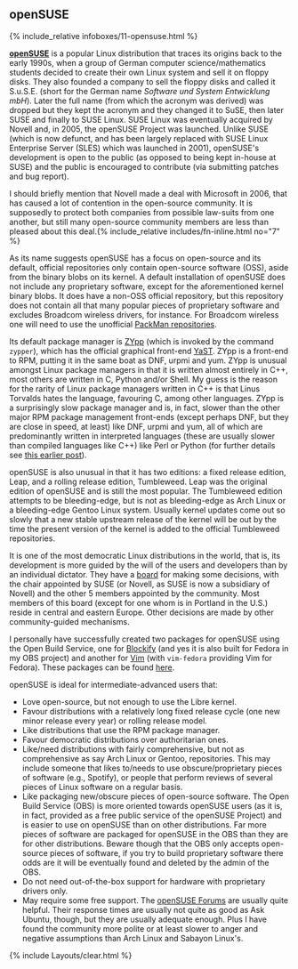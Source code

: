 ## openSUSE
{% include_relative infoboxes/11-opensuse.html %}

[**openSUSE**](https://www.opensuse.org/) is a popular Linux distribution that traces its origins back to the early 1990s, when a group of German computer science/mathematics students decided to create their own Linux system and sell it on floppy disks. They also founded a company to sell the floppy disks and called it S.u.S.E. (short for the German name *Software und System Entwicklung mbH*). Later the full name (from which the acronym was derived) was dropped but they kept the acronym and they changed it to SuSE, then later SUSE and finally to SUSE Linux. SUSE Linux was eventually acquired by Novell and, in 2005, the openSUSE Project was launched. Unlike SUSE (which is now defunct, and has been largely replaced with SUSE Linux Enterprise Server (SLES) which was launched in 2001), openSUSE's development is open to the public (as opposed to being kept in-house at SUSE) and the public is encouraged to contribute (via submitting patches and bug report).

I should briefly mention that Novell made a deal with Microsoft in 2006, that has caused a lot of contention in the open-source community. It is supposedly to protect both companies from possible law-suits from one another, but still many open-source community members are less than pleased about this deal.{% include_relative includes/fn-inline.html no="7" %}

As its name suggests openSUSE has a focus on open-source and its default, official repositories only contain open-source software (OSS), aside from the binary blobs on its kernel. A default installation of openSUSE does not include any proprietary software, except for the aforementioned kernel binary blobs. It does have a non-OSS official repository, but this repository does not contain all that many popular pieces of proprietary software and excludes Broadcom wireless drivers, for instance. For Broadcom wireless one will need to use the unofficial [PackMan repositories](http://packman.links2linux.org/).

Its default package manager is [ZYpp](https://en.opensuse.org/Portal:Libzypp) (which is invoked by the command `zypper`), which has the official graphical front-end [YaST](https://en.opensuse.org/Portal:YaST). ZYpp is a front-end to RPM, putting it in the same boat as DNF, urpmi and yum. ZYpp is unusual amongst Linux package managers in that it is written almost entirely in C++, most others are written in C, Python and/or Shell. My guess is the reason for the rarity of Linux package managers written in C++ is that Linus Torvalds hates the language, favouring C, among other languages. ZYpp is a surprisingly slow package manager and is, in fact, slower than the other major RPM package management front-ends (except perhaps DNF, but they are close in speed, at least) like DNF, urpmi and yum, all of which are predominantly written in interpreted languages (these are usually slower than compiled languages like C++) like Perl or Python (for further details see [this earlier post](/comparison-of-package-managers/)).

openSUSE is also unusual in that it has two editions: a fixed release edition, Leap, and a rolling release edition, Tumbleweed. Leap was the original edition of openSUSE and is still the most popular. The Tumbleweed edition attempts to be bleeding-edge, but is not as bleeding-edge as Arch Linux or a bleeding-edge Gentoo Linux system. Usually kernel updates come out so slowly that a new stable upstream release of the kernel will be out by the time the present version of the kernel is added to the official Tumbleweed repositories.

It is one of the most democratic Linux distributions in the world, that is, its development is more guided by the will of the users and developers than by an individual dictator. They have a [board](https://en.opensuse.org/openSUSE:Board) for making some decisions, with the chair appointed by SUSE (or Novell, as SUSE is now a subsidiary of Novell) and the other 5 members appointed by the community. Most members of this board (except for one whom is in Portland in the U.S.) reside in central and eastern Europe. Other decisions are made by other community-guided mechanisms.

I personally have successfully created two packages for openSUSE using the Open Build Service, one for [Blockify](https://github.com/serialoverflow/blockify) (and yes it is also built for Fedora in my OBS project) and another for [Vim](http://www.vim.org/) (with `vim-fedora` providing Vim for Fedora). These packages can be found [here](https://build.opensuse.org/project/show/home:fusion809).

openSUSE is ideal for intermediate-advanced users that:

* Love open-source, but not enough to use the Libre kernel.
* Favour distributions with a relatively long fixed release cycle (one new minor release every year) or rolling release model.
* Like distributions that use the RPM package manager.
* Favour democratic distributions over authoritarian ones.
* Like/need distributions with fairly comprehensive, but not as comprehensive as say Arch Linux or Gentoo, repositories. This may include someone that likes to/needs to use obscure/proprietary pieces of software (e.g., Spotify), or people that perform reviews of several pieces of Linux software on a regular basis.
* Like packaging new/obscure pieces of open-source software. The Open Build Service (OBS) is more oriented towards openSUSE users (as it is, in fact, provided as a free public service of the openSUSE Project) and is easier to use on openSUSE than on other distributions. Far more pieces of software are packaged for openSUSE in the OBS than they are for other distributions. Beware though that the OBS only accepts open-source pieces of software, if you try to build proprietary software there odds are it will be eventually found and deleted by the admin of the OBS.
* Do not need out-of-the-box support for hardware with proprietary drivers only.
* May require some free support. The [openSUSE Forums](https://forums.opensuse.org/) are usually quite helpful. Their response times are usually not quite as good as Ask Ubuntu, though, but they are usually adequate enough. Plus I have found the community more polite or at least slower to anger and negative assumptions than Arch Linux and Sabayon Linux's.

{% include Layouts/clear.html %}
